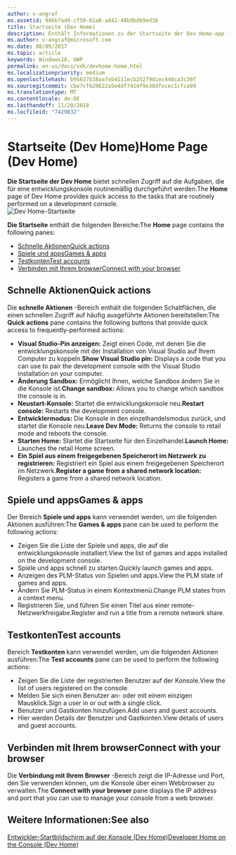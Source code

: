 ```yaml
---
author: v-angraf
ms.assetid: 94bb7ad9-cf50-61a8-ad42-48b9bdb9ed36
title: Startseite (Dev Home)
description: Enthält Informationen zu der Startseite der Dev Home-app für Xbox One.
ms.author: v-angraf@microsoft.com
ms.date: 08/09/2017
ms.topic: article
keywords: Windows10, UWP
permalink: en-us/docs/xdk/devhome-home.html
ms.localizationpriority: medium
ms.openlocfilehash: b95637b38aafeb4111ecb25279dcec448ca3c30f
ms.sourcegitcommit: cbe7cf620622a5e4df7414f9e38dfecec1cfca99
ms.translationtype: MT
ms.contentlocale: de-DE
ms.lasthandoff: 11/20/2018
ms.locfileid: "7429832"
---
```

# <a name="home-page-dev-home"></a><span data-ttu-id="35fce-104">Startseite (Dev Home)</span><span class="sxs-lookup"><span data-stu-id="35fce-104">Home Page (Dev Home)</span></span>
   
  
<span data-ttu-id="35fce-105">**Die Startseite der Dev Home** bietet schnellen Zugriff auf die Aufgaben, die für eine entwicklungskonsole routinemäßig durchgeführt werden.</span><span class="sxs-lookup"><span data-stu-id="35fce-105">The **Home** page of Dev Home provides quick access to the tasks that are routinely performed on a development console.</span></span>   
 ![Dev Home-Startseite](images/devhome_home.png)   
  
<span data-ttu-id="35fce-107">**Die Startseite** enthält die folgenden Bereiche:</span><span class="sxs-lookup"><span data-stu-id="35fce-107">The **Home** page contains the following panes:</span></span>   
 
   *  [<span data-ttu-id="35fce-108">Schnelle Aktionen</span><span class="sxs-lookup"><span data-stu-id="35fce-108">Quick actions</span></span>](#ID4EEB)  
   *  [<span data-ttu-id="35fce-109">Spiele und apps</span><span class="sxs-lookup"><span data-stu-id="35fce-109">Games & apps</span></span>](#ID4EPC)  
   *  [<span data-ttu-id="35fce-110">Testkonten</span><span class="sxs-lookup"><span data-stu-id="35fce-110">Test accounts</span></span>](#ID4EQD)  
   *  [<span data-ttu-id="35fce-111">Verbinden mit Ihrem browser</span><span class="sxs-lookup"><span data-stu-id="35fce-111">Connect with your browser</span></span>](#ID4EFE)  

 
<a id="ID4EEB"></a>

   

## <a name="quick-actions"></a><span data-ttu-id="35fce-112">Schnelle Aktionen</span><span class="sxs-lookup"><span data-stu-id="35fce-112">Quick actions</span></span>  
   
  
<span data-ttu-id="35fce-113">Die **schnelle Aktionen** -Bereich enthält die folgenden Schaltflächen, die einen schnellen Zugriff auf häufig ausgeführte Aktionen bereitstellen:</span><span class="sxs-lookup"><span data-stu-id="35fce-113">The **Quick actions** pane contains the following buttons that provide quick access to frequently-performed actions:</span></span>   
 
   *  <span data-ttu-id="35fce-114">**Visual Studio-Pin anzeigen:** Zeigt einen Code, mit denen Sie die entwicklungskonsole mit der Installation von Visual Studio auf Ihrem Computer zu koppeln.</span><span class="sxs-lookup"><span data-stu-id="35fce-114">**Show Visual Studio pin:** Displays a code that you can use to pair the development console with the Visual Studio installation on your computer.</span></span>   
   *  <span data-ttu-id="35fce-115">**Änderung Sandbox:** Ermöglicht Ihnen, welche Sandbox ändern Sie in die Konsole ist.</span><span class="sxs-lookup"><span data-stu-id="35fce-115">**Change sandbox:** Allows you to change which sandbox the console is in.</span></span>   
   *  <span data-ttu-id="35fce-116">**Neustart-Konsole:** Startet die entwicklungskonsole neu.</span><span class="sxs-lookup"><span data-stu-id="35fce-116">**Restart console:** Restarts the development console.</span></span>   
   *  <span data-ttu-id="35fce-117">**Entwicklermodus:** Die Konsole in den einzelhandelsmodus zurück, und startet die Konsole neu.</span><span class="sxs-lookup"><span data-stu-id="35fce-117">**Leave Dev Mode:** Returns the console to retail mode and reboots the console.</span></span>   
   *  <span data-ttu-id="35fce-118">**Starten Home:** Startet die Startseite für den Einzelhandel.</span><span class="sxs-lookup"><span data-stu-id="35fce-118">**Launch Home:** Launches the retail Home screen.</span></span>   
   *  <span data-ttu-id="35fce-119">**Ein Spiel aus einem freigegebenen Speicherort im Netzwerk zu registrieren:** Registriert ein Spiel aus einem freigegebenen Speicherort im Netzwerk.</span><span class="sxs-lookup"><span data-stu-id="35fce-119">**Register a game from a shared network location:** Registers a game from a shared network location.</span></span>   

  
<a id="ID4EPC"></a>

   

## <a name="games--apps"></a><span data-ttu-id="35fce-120">Spiele und apps</span><span class="sxs-lookup"><span data-stu-id="35fce-120">Games & apps</span></span>   
   
  
<span data-ttu-id="35fce-121">Der Bereich **Spiele und apps** kann verwendet werden, um die folgenden Aktionen ausführen:</span><span class="sxs-lookup"><span data-stu-id="35fce-121">The **Games & apps** pane can be used to perform the following actions:</span></span>   
 
   *  <span data-ttu-id="35fce-122">Zeigen Sie die Liste der Spiele und apps, die auf die entwicklungskonsole installiert.</span><span class="sxs-lookup"><span data-stu-id="35fce-122">View the list of games and apps installed on the development console.</span></span>  
   *  <span data-ttu-id="35fce-123">Spiele und apps schnell zu starten.</span><span class="sxs-lookup"><span data-stu-id="35fce-123">Quickly launch games and apps.</span></span>  
   *  <span data-ttu-id="35fce-124">Anzeigen des PLM-Status von Spielen und apps.</span><span class="sxs-lookup"><span data-stu-id="35fce-124">View the PLM state of games and apps.</span></span>  
   *  <span data-ttu-id="35fce-125">Ändern Sie PLM-Status in einem Kontextmenü.</span><span class="sxs-lookup"><span data-stu-id="35fce-125">Change PLM states from a context menu.</span></span>  
   *  <span data-ttu-id="35fce-126">Registrieren Sie, und führen Sie einen Titel aus einer remote-Netzwerkfreigabe.</span><span class="sxs-lookup"><span data-stu-id="35fce-126">Register and run a title from a remote network share.</span></span>

  
<a id="ID4EQD"></a>

   

## <a name="test-accounts"></a><span data-ttu-id="35fce-127">Testkonten</span><span class="sxs-lookup"><span data-stu-id="35fce-127">Test accounts</span></span>  
   
  
<span data-ttu-id="35fce-128">Bereich **Testkonten** kann verwendet werden, um die folgenden Aktionen ausführen:</span><span class="sxs-lookup"><span data-stu-id="35fce-128">The **Test accounts** pane can be used to perform the following actions:</span></span>   
 
   *  <span data-ttu-id="35fce-129">Zeigen Sie die Liste der registrierten Benutzer auf der Konsole.</span><span class="sxs-lookup"><span data-stu-id="35fce-129">View the list of users registered on the console.</span></span>  
   *  <span data-ttu-id="35fce-130">Melden Sie sich einen Benutzer an- oder mit einem einzigen Mausklick.</span><span class="sxs-lookup"><span data-stu-id="35fce-130">Sign a user in or out with a single click.</span></span>  
   *  <span data-ttu-id="35fce-131">Benutzer und Gastkonten hinzufügen.</span><span class="sxs-lookup"><span data-stu-id="35fce-131">Add users and guest accounts.</span></span>  
   *  <span data-ttu-id="35fce-132">Hier werden Details der Benutzer und Gastkonten.</span><span class="sxs-lookup"><span data-stu-id="35fce-132">View details of users and guest accounts.</span></span>  

  
<a id="ID4EFE"></a>

   

## <a name="connect-with-your-browser"></a><span data-ttu-id="35fce-133">Verbinden mit Ihrem browser</span><span class="sxs-lookup"><span data-stu-id="35fce-133">Connect with your browser</span></span>  
   
  
<span data-ttu-id="35fce-134">Die **Verbindung mit Ihrem Browser** -Bereich zeigt die IP-Adresse und Port, den Sie verwenden können, um die Konsole über einen Webbrowser zu verwalten.</span><span class="sxs-lookup"><span data-stu-id="35fce-134">The **Connect with your browser** pane displays the IP address and port that you can use to manage your console from a web browser.</span></span>   
  
<a id="ID4EPE"></a>

   

## <a name="see-also"></a><span data-ttu-id="35fce-135">Weitere Informationen:</span><span class="sxs-lookup"><span data-stu-id="35fce-135">See also</span></span>  
 [<span data-ttu-id="35fce-136">Entwickler-Startbildschirm auf der Konsole (Dev Home)</span><span class="sxs-lookup"><span data-stu-id="35fce-136">Developer Home on the Console (Dev Home)</span></span>](dev-home.md)

  